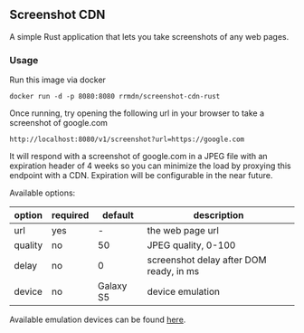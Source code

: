 ## Screenshot CDN

A simple Rust application that lets you take screenshots of any web pages.

### Usage

Run this image via docker

```shell
docker run -d -p 8080:8080 rrmdn/screenshot-cdn-rust
```

Once running, try opening the following url in your browser to take a screenshot of google.com

```
http://localhost:8080/v1/screenshot?url=https://google.com
```

It will respond with a screenshot of google.com in a JPEG file with an expiration header of 4 weeks so you can minimize the load by proxying this endpoint with a CDN. Expiration will be configurable in the near future.

Available options:

| option  | required | default   | description                             |
| ------- | -------- | --------- | --------------------------------------- |
| url     | yes      | -         | the web page url                        |
| quality | no       | 50        | JPEG quality, 0-100                     |
| delay   | no       | 0         | screenshot delay after DOM ready, in ms |
| device  | no       | Galaxy S5 | device emulation                        |

Available emulation devices can be found [here](https://github.com/puppeteer/puppeteer/blob/main/src/common/DeviceDescriptors.ts#L33).